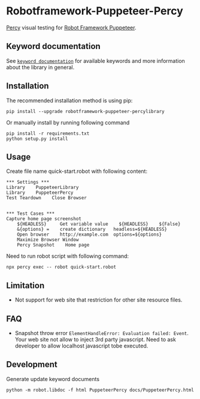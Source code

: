 # Robotframework-Puppeteer-Percy
[Percy](https://percy.io) visual testing for [Robot Framework Puppeteer](https://github.com/qahive/robotframework-puppeteer).


Keyword documentation
---------------------
See [`keyword documentation`](https://qahive.github.io/robotframework-puppeteer-percy/PuppeteerPercyLibrary.html) for available keywords and more information about the library in general.


Installation
------------
The recommended installation method is using pip:

    pip install --upgrade robotframework-puppeteer-percylibrary
    
Or manually install by running following command
    
    pip install -r requirements.txt
    python setup.py install
    

Usage
------------
Create file name quick-start.robot with following content:

    *** Settings ***
    Library    PuppeteerLibrary
    Library    PuppeteerPercy
    Test Teardown    Close Browser
    
    
    *** Test Cases ***
    Capture home page screenshot
        ${HEADLESS}     Get variable value    ${HEADLESS}    ${False}
        &{options} =    create dictionary   headless=${HEADLESS}
        Open browser    http://example.com  options=${options}
        Maximize Browser Window
        Percy Snapshot    Home page

Need to run robot script with following command:
    
    npx percy exec -- robot quick-start.robot

Limitation
------------
- Not support for web site that restriction for other site resource files. 

FAQ
------------
- Snapshot throw error `ElementHandleError: Evaluation failed: Event`. Your web site not allow to inject 3rd party javascript. Need to ask developer to allow localhost javascript tobe executed.

Development
------------
Generate update keyword documents 

    python -m robot.libdoc -f html PuppeteerPercy docs/PuppeteerPercy.html
